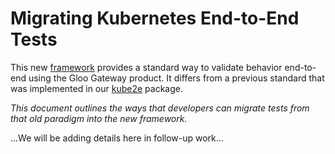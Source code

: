 # Migrating Kubernetes End-to-End Tests

This new [framework](./test.go) provides a standard way to validate behavior end-to-end using the Gloo Gateway product. It differs from a previous standard that was implemented in our [kube2e](../../kube2e) package. 

_This document outlines the ways that developers can migrate tests from that old paradigm into the new framework._

...We will be adding details here in follow-up work...